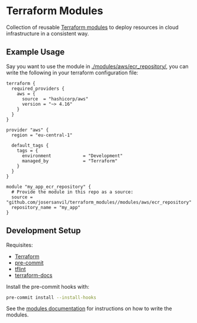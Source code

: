 # Terraform Modules

Collection of reusable [Terraform modules]((https://www.terraform.io/docs/modules/index.html)) to deploy resources in cloud infrastructure in a consistent way.

## Example Usage

Say you want to use the module in [./modules/aws/ecr_repository/](/modules/aws/ecr_repository/README.md),
you can write the following in your terraform configuration file:

```hcl
terraform {
  required_providers {
    aws = {
      source  = "hashicorp/aws"
      version = "~> 4.16"
    }
  }
}

provider "aws" {
  region = "eu-central-1"

  default_tags {
    tags = {
      environment            = "Development"
      managed_by             = "Terraform"
    }
  }
}

module "my_app_ecr_repository" {
  # Provide the module in this repo as a source:
  source = "github.com/josersanvil/terraform_modules//modules/aws/ecr_repository"
  repository_name = "my_app"
}
```

## Development Setup

Requisites:

- [Terraform](https://developer.hashicorp.com/terraform/tutorials/aws-get-started/install-cli)
- [pre-commit](https://pre-commit.com/#install)
- [tflint](https://github.com/terraform-linters/tflint)
- [terraform-docs](https://github.com/terraform-docs/terraform-docs)

Install the pre-commit hooks with:

```sh
pre-commit install --install-hooks
```

See the [modules documentation](./modules/README.md) for instructions on how to write the modules.
